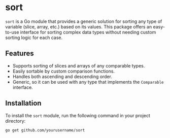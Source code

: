 # sort

`sort` is a Go module that provides a generic solution for sorting any type of variable (slice, array, etc.) based on its values. This package offers an easy-to-use interface for sorting complex data types without needing custom sorting logic for each case.

## Features

- Supports sorting of slices and arrays of any comparable types.
- Easily sortable by custom comparison functions.
- Handles both ascending and descending order.
- Generic, so it can be used with any type that implements the `Comparable` interface.

## Installation

To install the `sort` module, run the following command in your project directory:

```bash
go get github.com/yourusername/sort
